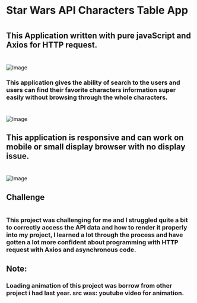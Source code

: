 # Star Wars API Characters Table App

#

## This Application written with pure javaScript and Axios for HTTP request.

#

![Image](https://github.com/user-attachments/assets/025f7fae-46d7-4c9e-9245-2a93dc1454b3)

### This application gives the ability of search to the users and users can find their favorite characters information super easily without browsing through the whole characters.

#

![Image](https://github.com/user-attachments/assets/5e75a4ee-eba1-4fca-a71b-71ea0c576468)

## This application is responsive and can work on mobile or small display browser with no display issue.

#

![Image](https://github.com/user-attachments/assets/acc350c2-6ff1-4c3a-a408-95816d9af34c)

## Challenge

#

### This project was challenging for me and I struggled quite a bit to correctly access the API data and how to render it properly into my project, I learned a lot through the process and have gotten a lot more confident about programming with HTTP request with Axios and asynchronous code.

## Note:

### Loading animation of this project was borrow from other project i had last year. src was: youtube video for animation.
